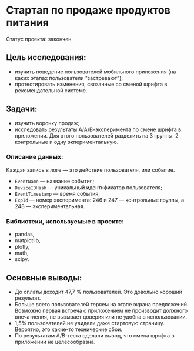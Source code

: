 # Стартап по продаже продуктов питания
Статус проекта: закончен
## Цель исследования:
- изучить поведение пользователей мобильного приложения (на каких этапах пользователи "застревают");
- протестировать изменения, связанные со сменой шрифта в рекомендательной системе.
## Задачи:
- изучить воронку продаж;
- исследовать результаты А/А/В-эксперимента по смене шрифта в приложении. Для этого пользователей разделить на 3 группы: 2 контрольные и одну экпериментальную.
### Описание данных:

Каждая запись в логе — это действие пользователя, или событие.

- `EventName` — название события;
- `DeviceIDHash` — уникальный идентификатор пользователя;
- `EventTimestamp` — время события;
- `ExpId` — номер эксперимента: 246 и 247 — контрольные группы, а 248 — экспериментальная.
### Библиотеки, используемые в проекте:
- pandas,
- matplotlib,
- plotly,
- math,
- scipy.
## Основные выводы:
- До оплаты доходит 47,7 % пользователей. Это довольно хороший результат.
- Больше всего пользователей теряем на этапе экрана предложений. Возможно первая встреча с приложением не производит должного впечатления, не вызывает доверия или не удобна в использовании.
- 1,5% пользователей не увидели даже стартовую страницу. Вероятно, это какие-то технические сбои.
- По результатам А/В-теста сделали вывод, что смена шрифта в приложении не целесообразна.